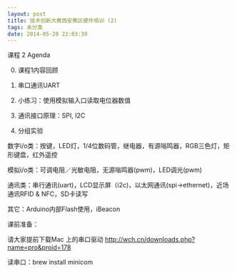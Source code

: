 ```yaml
---
layout: post
title: 技术创新大赛西安赛区硬件培训 (2)
tags: 未分类
date: 2014-05-28 22:03:39
---
```


课程 2 Agenda

0. 课程1内容回顾

1. 串口通讯UART

2. 小练习：使用模拟输入口读取电位器数值

3. 通讯接口原理：SPI, I2C

4. 分组实验

数字i/o类：按键，LED灯，1/4位数码管，继电器，有源嗡鸣器，RGB三色灯，矩形键盘，红外遥控

模拟i/o类：可调电阻／光敏电阻，无源嗡鸣器(pwm)，LED调光(pwm)

通讯类：串行通讯(uart)，LCD显示屏（i2c)，以太网通讯(spi->ethernet)，近场通讯RFID & NFC，SD卡读写

其它：Arduino内部Flash使用，iBeacon

课前准备：

请大家提前下载Mac 上的串口驱动 http://wch.cn/downloads.php?name=pro&proid=178

读串口：brew install minicom
